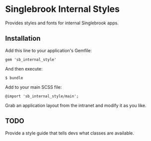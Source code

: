 # Singlebrook Internal Styles

Provides styles and fonts for internal Singlebrook apps.

## Installation

Add this line to your application's Gemfile:

    gem 'sb_internal_style'

And then execute:

    $ bundle

Add to your main SCSS file:

    @import 'sb_internal_style/main';

Grab an application layout from the intranet and modify it as you like.

## TODO

Provide a style guide that tells devs what classes are available.
